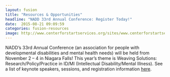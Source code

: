 ```yaml
---
layout: fusion
title: "Resources & Opportunities"
headline: "NADD 33rd Annual Conference: Register Today!"
date:  2015-08-21 09:09:59
categories: fusion-resources
image: http://www.centerforstartservices.org/sites/www.centerforstartservices.org/files/2016conference/nadd_logo.jpg 
---
```

NADD’s 33rd Annual Conference (an association for people with developmental disabilities and mental health needs) will be held from November 2 – 4 in Niagara Falls! This year’s theme is Weaving Solutions: Research/Policy/Practice in ID/MI (Intellectual Disability/Mental Illness). See a list of keynote speakers, sessions, and registration information <a href="http://www.thearc.org/page.redir?target=http%3a%2f%2fthenadd.org%2f33rd%2f&srcid=39628&srctid=1&erid=8387286&trid=119cbca4-0ea6-4b05-bc30-34c3c2661e56">here</a>.